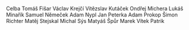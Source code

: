 Celba Tomáš
Fišar Václav
Krejčí Vítězslav
Kutáček Ondřej
Michera Lukáš
Minařík Samuel
Němeček Adam
Nypl Jan
Peterka Adam
Prokop Šimon
Richter Matěj
Stejskal Michal
Sýs Matyáš
Špůr Marek
Vítek Patrik
